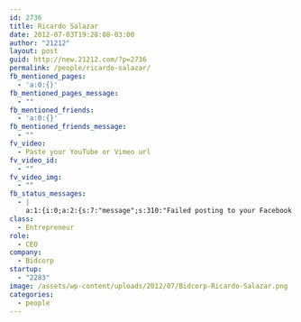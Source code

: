 ```yaml
---
id: 2736
title: Ricardo Salazar
date: 2012-07-03T19:28:08-03:00
author: "21212"
layout: post
guid: http://new.21212.com/?p=2736
permalink: /people/ricardo-salazar/
fb_mentioned_pages:
  - 'a:0:{}'
fb_mentioned_pages_message:
  - ""
fb_mentioned_friends:
  - 'a:0:{}'
fb_mentioned_friends_message:
  - ""
fv_video:
  - Paste your YouTube or Vimeo url
fv_video_id:
  - ""
fv_video_img:
  - ""
fb_status_messages:
  - |
    a:1:{i:0;a:2:{s:7:"message";s:310:"Failed posting to your Facebook Timeline. Error: {"message":"Object at URL 'http://new.21212.com/people/ricardo-salazar/' of type 'article' is invalid because it specifies multiple 'og:url' values: http://new.21212.com/people/ricardo-salazar/, http://new.21212.com/people/ricardo-salazar/.","type":"Exception"}";s:5:"error";s:1:"1";}}
class:
  - Entrepreneur
role:
  - CEO
company:
  - Bidcorp
startup:
  - "2283"
image: /assets/wp-content/uploads/2012/07/Bidcorp-Ricardo-Salazar.png
categories:
  - people
---
```

